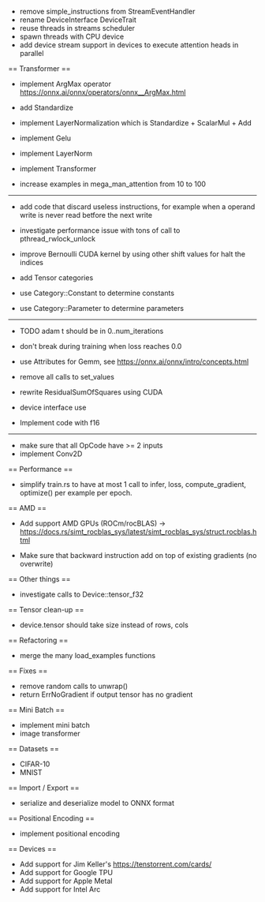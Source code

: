 - remove simple_instructions from StreamEventHandler
- rename DeviceInterface DeviceTrait
- reuse threads in streams scheduler
- spawn threads with CPU device
- add device stream support in devices to execute attention heads in parallel

== Transformer ==

- implement ArgMax operator https://onnx.ai/onnx/operators/onnx__ArgMax.html
- add Standardize

- implement LayerNormalization which is Standardize + ScalarMul + Add
- implement Gelu
- implement LayerNorm
- implement Transformer
- increase examples in mega_man_attention from 10 to 100

---------------

- add code that discard useless instructions, for example when a operand write is never read betfore the next write
- investigate performance issue with tons of call to pthread_rwlock_unlock

- improve Bernoulli CUDA kernel by using other shift values for halt the indices

- add Tensor categories
- use Category::Constant to determine constants
- use Category::Parameter to determine parameters

---------------
- TODO adam t should be in 0..num_iterations
- don't break during training when loss reaches 0.0

- use Attributes for Gemm, see https://onnx.ai/onnx/intro/concepts.html
- remove all calls to set_values
- rewrite ResidualSumOfSquares using CUDA

- device interface use <T>
- Implement code with f16

---------------------

- make sure that all OpCode have >= 2 inputs
- implement Conv2D

== Performance ==

- simplify train.rs to have at most 1 call to infer, loss, compute_gradient, optimize() per example per epoch.

== AMD ==

- Add support AMD GPUs (ROCm/rocBLAS) -> https://docs.rs/simt_rocblas_sys/latest/simt_rocblas_sys/struct.rocblas.html

- Make sure that backward instruction add on top of existing gradients (no overwrite)

== Other things ==

- investigate calls to Device::tensor_f32

== Tensor clean-up ==

- device.tensor should take size instead of rows, cols

== Refactoring ==

- merge the many load_examples functions

== Fixes ==

- remove random calls to unwrap()
- return ErrNoGradient if output tensor has no gradient

== Mini Batch ==

- implement mini batch
- image transformer

== Datasets ==

- CIFAR-10
- MNIST

== Import / Export ==

- serialize and deserialize model to ONNX format

== Positional Encoding ==

- implement positional encoding

== Devices ==

- Add support for Jim Keller's https://tenstorrent.com/cards/
- Add support for Google TPU
- Add support for Apple Metal
- Add support for Intel Arc
